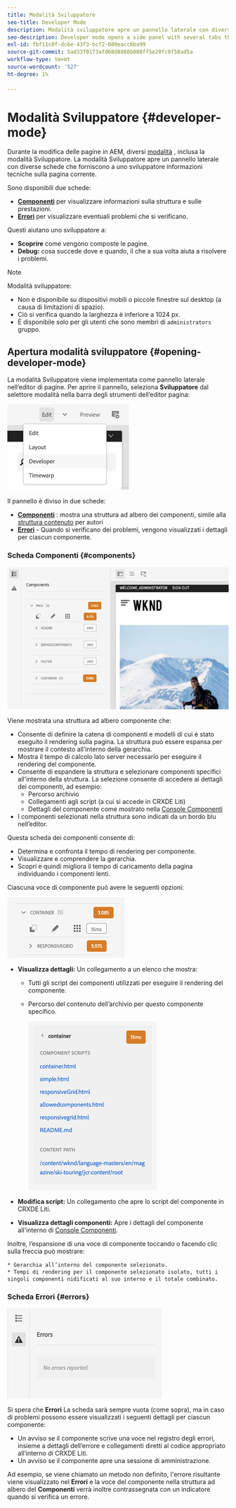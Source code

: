 ```yaml
---
title: Modalità Sviluppatore
seo-title: Developer Mode
description: Modalità sviluppatore apre un pannello laterale con diverse schede che forniscono a uno sviluppatore informazioni sulla pagina corrente
seo-description: Developer mode opens a side panel with several tabs that provide a developer with information about the current page
exl-id: fbf11c0f-dc6e-43f3-bcf2-080eacc6ba99
source-git-commit: 5ad33f0173afd68d8868b088ff5e20fc9f58ad5a
workflow-type: tm+mt
source-wordcount: '527'
ht-degree: 1%

---
```


# Modalità Sviluppatore {#developer-mode}

Durante la modifica delle pagine in AEM, diversi [modalità](/help/sites-cloud/authoring/fundamentals/environment-tools.md#page-modes) , inclusa la modalità Sviluppatore. La modalità Sviluppatore apre un pannello laterale con diverse schede che forniscono a uno sviluppatore informazioni tecniche sulla pagina corrente.

Sono disponibili due schede:

* **[Componenti](#components)** per visualizzare informazioni sulla struttura e sulle prestazioni.
* **[Errori](#errors)** per visualizzare eventuali problemi che si verificano.

Questi aiutano uno sviluppatore a:

* **Scoprire** come vengono composte le pagine.
* **Debug:** cosa succede dove e quando, il che a sua volta aiuta a risolvere i problemi.

>[!NOTE]
>
>Modalità sviluppatore:
>
>* Non è disponibile su dispositivi mobili o piccole finestre sul desktop (a causa di limitazioni di spazio).
>  * Ciò si verifica quando la larghezza è inferiore a 1024 px.
>* È disponibile solo per gli utenti che sono membri di `administrators` gruppo.

## Apertura modalità sviluppatore {#opening-developer-mode}

La modalità Sviluppatore viene implementata come pannello laterale nell’editor di pagine. Per aprire il pannello, seleziona **Sviluppatore** dal selettore modalità nella barra degli strumenti dell’editor pagina:

![Apertura della modalità sviluppatore](assets/developer-mode.png)

Il pannello è diviso in due schede:

* **[Componenti](#components)** : mostra una struttura ad albero dei componenti, simile alla [struttura contenuto](/help/sites-cloud/authoring/fundamentals/environment-tools.md#content-tree) per autori
* **[Errori](#errors)** - Quando si verificano dei problemi, vengono visualizzati i dettagli per ciascun componente.

### Scheda Componenti {#components}

![Scheda Componenti](assets/developer-mode-components-tab.png)

Viene mostrata una struttura ad albero componente che:

* Consente di definire la catena di componenti e modelli di cui è stato eseguito il rendering sulla pagina. La struttura può essere espansa per mostrare il contesto all’interno della gerarchia.
* Mostra il tempo di calcolo lato server necessario per eseguire il rendering del componente.
* Consente di espandere la struttura e selezionare componenti specifici all&#39;interno della struttura. La selezione consente di accedere ai dettagli dei componenti, ad esempio:
   * Percorso archivio
   * Collegamenti agli script (a cui si accede in CRXDE Liti)
   * Dettagli del componente come mostrato nella [Console Componenti](/help/sites-cloud/authoring/features/components-console.md)
* I componenti selezionati nella struttura sono indicati da un bordo blu nell’editor.

Questa scheda dei componenti consente di:

* Determina e confronta il tempo di rendering per componente.
* Visualizzare e comprendere la gerarchia.
* Scopri e quindi migliora il tempo di caricamento della pagina individuando i componenti lenti.

Ciascuna voce di componente può avere le seguenti opzioni:

![Esempio di componente in modalità sviluppatore](assets/developer-mode-component-example.png)

* **Visualizza dettagli:** Un collegamento a un elenco che mostra:
   * Tutti gli script dei componenti utilizzati per eseguire il rendering del componente.
   * Percorso del contenuto dell’archivio per questo componente specifico.

     ![Visualizza dettagli](assets/developer-mode-view-details.png)

* **Modifica script:** Un collegamento che apre lo script del componente in CRXDE Liti.

* **Visualizza dettagli componenti:** Apre i dettagli del componente all&#39;interno di [Console Componenti](/help/sites-cloud/authoring/features/components-console.md).

Inoltre, l’espansione di una voce di componente toccando o facendo clic sulla freccia può mostrare:

    * Gerarchia all’interno del componente selezionato.
    * Tempi di rendering per il componente selezionato isolato, tutti i singoli componenti nidificati al suo interno e il totale combinato.

### Scheda Errori {#errors}

![Scheda Errori](assets/developer-mode-errors-tab.png)

Si spera che **Errori** La scheda sarà sempre vuota (come sopra), ma in caso di problemi possono essere visualizzati i seguenti dettagli per ciascun componente:

* Un avviso se il componente scrive una voce nel registro degli errori, insieme a dettagli dell’errore e collegamenti diretti al codice appropriato all’interno di CRXDE Liti.
* Un avviso se il componente apre una sessione di amministrazione.

Ad esempio, se viene chiamato un metodo non definito, l&#39;errore risultante viene visualizzato nel **Errori** e la voce del componente nella struttura ad albero del **Componenti** verrà inoltre contrassegnata con un indicatore quando si verifica un errore.
